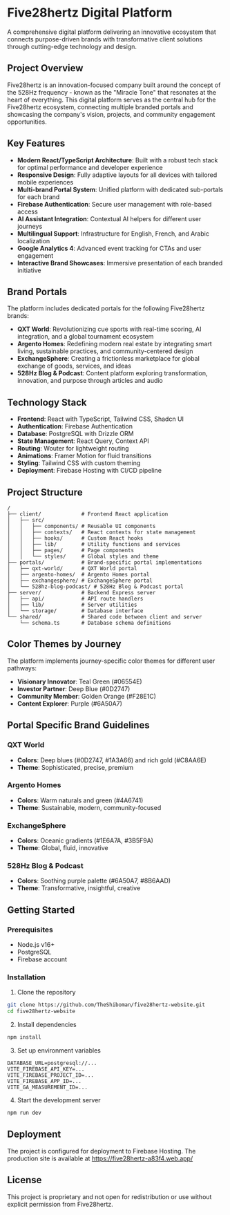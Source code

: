 # Five28hertz Digital Platform

A comprehensive digital platform delivering an innovative ecosystem that connects purpose-driven brands with transformative client solutions through cutting-edge technology and design.

## Project Overview

Five28hertz is an innovation-focused company built around the concept of the 528Hz frequency - known as the "Miracle Tone" that resonates at the heart of everything. This digital platform serves as the central hub for the Five28hertz ecosystem, connecting multiple branded portals and showcasing the company's vision, projects, and community engagement opportunities.

## Key Features

- **Modern React/TypeScript Architecture**: Built with a robust tech stack for optimal performance and developer experience
- **Responsive Design**: Fully adaptive layouts for all devices with tailored mobile experiences
- **Multi-brand Portal System**: Unified platform with dedicated sub-portals for each brand
- **Firebase Authentication**: Secure user management with role-based access
- **AI Assistant Integration**: Contextual AI helpers for different user journeys
- **Multilingual Support**: Infrastructure for English, French, and Arabic localization
- **Google Analytics 4**: Advanced event tracking for CTAs and user engagement
- **Interactive Brand Showcases**: Immersive presentation of each branded initiative

## Brand Portals

The platform includes dedicated portals for the following Five28hertz brands:

- **QXT World**: Revolutionizing cue sports with real-time scoring, AI integration, and a global tournament ecosystem
- **Argento Homes**: Redefining modern real estate by integrating smart living, sustainable practices, and community-centered design
- **ExchangeSphere**: Creating a frictionless marketplace for global exchange of goods, services, and ideas
- **528Hz Blog & Podcast**: Content platform exploring transformation, innovation, and purpose through articles and audio

## Technology Stack

- **Frontend**: React with TypeScript, Tailwind CSS, Shadcn UI
- **Authentication**: Firebase Authentication
- **Database**: PostgreSQL with Drizzle ORM
- **State Management**: React Query, Context API
- **Routing**: Wouter for lightweight routing
- **Animations**: Framer Motion for fluid transitions
- **Styling**: Tailwind CSS with custom theming
- **Deployment**: Firebase Hosting with CI/CD pipeline

## Project Structure

```
/
├── client/             # Frontend React application
│   ├── src/
│   │   ├── components/ # Reusable UI components
│   │   ├── contexts/   # React contexts for state management
│   │   ├── hooks/      # Custom React hooks
│   │   ├── lib/        # Utility functions and services
│   │   ├── pages/      # Page components
│   │   └── styles/     # Global styles and theme
├── portals/            # Brand-specific portal implementations
│   ├── qxt-world/      # QXT World portal
│   ├── argento-homes/  # Argento Homes portal
│   ├── exchangesphere/ # ExchangeSphere portal
│   └── 528hz-blog-podcast/ # 528Hz Blog & Podcast portal
├── server/             # Backend Express server
│   ├── api/            # API route handlers
│   ├── lib/            # Server utilities
│   └── storage/        # Database interface
└── shared/             # Shared code between client and server
    └── schema.ts       # Database schema definitions
```

## Color Themes by Journey

The platform implements journey-specific color themes for different user pathways:

- **Visionary Innovator**: Teal Green (#06554E)
- **Investor Partner**: Deep Blue (#0D2747)
- **Community Member**: Golden Orange (#F28E1C)
- **Content Explorer**: Purple (#6A50A7)

## Portal Specific Brand Guidelines

### QXT World
- **Colors**: Deep blues (#0D2747, #1A3A66) and rich gold (#C8AA6E)
- **Theme**: Sophisticated, precise, premium

### Argento Homes
- **Colors**: Warm naturals and green (#4A6741)
- **Theme**: Sustainable, modern, community-focused

### ExchangeSphere
- **Colors**: Oceanic gradients (#1E6A7A, #3B5F9A)
- **Theme**: Global, fluid, innovative

### 528Hz Blog & Podcast
- **Colors**: Soothing purple palette (#6A50A7, #8B6AAD)
- **Theme**: Transformative, insightful, creative

## Getting Started

### Prerequisites
- Node.js v16+
- PostgreSQL
- Firebase account

### Installation

1. Clone the repository
```bash
git clone https://github.com/TheShiboman/five28hertz-website.git
cd five28hertz-website
```

2. Install dependencies
```bash
npm install
```

3. Set up environment variables
```
DATABASE_URL=postgresql://...
VITE_FIREBASE_API_KEY=...
VITE_FIREBASE_PROJECT_ID=...
VITE_FIREBASE_APP_ID=...
VITE_GA_MEASUREMENT_ID=...
```

4. Start the development server
```bash
npm run dev
```

## Deployment

The project is configured for deployment to Firebase Hosting. The production site is available at https://five28hertz-a83f4.web.app/

## License

This project is proprietary and not open for redistribution or use without explicit permission from Five28hertz.